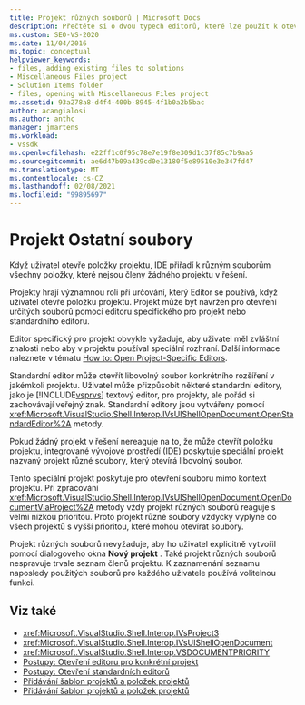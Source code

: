 ```yaml
---
title: Projekt různých souborů | Microsoft Docs
description: Přečtěte si o dvou typech editorů, které lze použít k otevření souborů v projektu sady Visual Studio a roli projektu v části určení editoru, který se má použít.
ms.custom: SEO-VS-2020
ms.date: 11/04/2016
ms.topic: conceptual
helpviewer_keywords:
- files, adding existing files to solutions
- Miscellaneous Files project
- Solution Items folder
- files, opening with Miscellaneous Files project
ms.assetid: 93a278a8-d4f4-400b-8945-4f1b0a2b5bac
author: acangialosi
ms.author: anthc
manager: jmartens
ms.workload:
- vssdk
ms.openlocfilehash: e22ff1c0f95c78e7e19f8e309d1c37f85c7b9aa5
ms.sourcegitcommit: ae6d47b09a439cd0e13180f5e89510e3e347fd47
ms.translationtype: MT
ms.contentlocale: cs-CZ
ms.lasthandoff: 02/08/2021
ms.locfileid: "99895697"
---
```

# <a name="miscellaneous-files-project"></a>Projekt Ostatní soubory
Když uživatel otevře položky projektu, IDE přiřadí k různým souborům všechny položky, které nejsou členy žádného projektu v řešení.

 Projekty hrají významnou roli při určování, který Editor se používá, když uživatel otevře položku projektu. Projekt může být navržen pro otevření určitých souborů pomocí editoru specifického pro projekt nebo standardního editoru.

 Editor specifický pro projekt obvykle vyžaduje, aby uživatel měl zvláštní znalosti nebo aby v projektu používal speciální rozhraní. Další informace naleznete v tématu [How to: Open Project-Specific Editors](../../extensibility/how-to-open-project-specific-editors.md).

 Standardní editor může otevřít libovolný soubor konkrétního rozšíření v jakémkoli projektu. Uživatel může přizpůsobit některé standardní editory, jako je [!INCLUDE[vsprvs](../../code-quality/includes/vsprvs_md.md)] textový editor, pro projekty, ale pořád si zachovávají veřejný znak. Standardní editory jsou vytvářeny pomocí <xref:Microsoft.VisualStudio.Shell.Interop.IVsUIShellOpenDocument.OpenStandardEditor%2A> metody.

 Pokud žádný projekt v řešení nereaguje na to, že může otevřít položku projektu, integrované vývojové prostředí (IDE) poskytuje speciální projekt nazvaný projekt různé soubory, který otevírá libovolný soubor.

 Tento speciální projekt poskytuje pro otevření souboru mimo kontext projektu. Při zpracování <xref:Microsoft.VisualStudio.Shell.Interop.IVsUIShellOpenDocument.OpenDocumentViaProject%2A> metody vždy projekt různých souborů reaguje s velmi nízkou prioritou. Proto projekt různé soubory vždycky vyplyne do všech projektů s vyšší prioritou, které mohou otevírat soubory.

 Projekt různých souborů nevyžaduje, aby ho uživatel explicitně vytvořil pomocí dialogového okna **Nový projekt** . Také projekt různých souborů nespravuje trvale seznam členů projektu. K zaznamenání seznamu naposledy použitých souborů pro každého uživatele používá volitelnou funkci.

## <a name="see-also"></a>Viz také
- <xref:Microsoft.VisualStudio.Shell.Interop.IVsProject3>
- <xref:Microsoft.VisualStudio.Shell.Interop.IVsUIShellOpenDocument>
- <xref:Microsoft.VisualStudio.Shell.Interop.VSDOCUMENTPRIORITY>
- [Postupy: Otevření editoru pro konkrétní projekt](../../extensibility/how-to-open-project-specific-editors.md)
- [Postupy: Otevření standardních editorů](../../extensibility/how-to-open-standard-editors.md)
- [Přidávání šablon projektů a položek projektů](../../extensibility/internals/adding-project-and-project-item-templates.md)
- [Přidávání šablon projektů a položek projektů](../../extensibility/internals/adding-project-and-project-item-templates.md)
